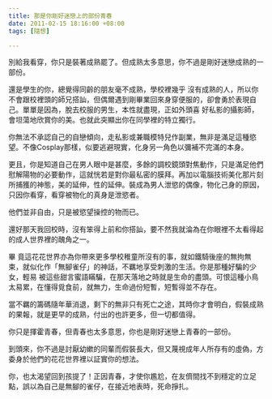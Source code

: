 ```yaml
---
title: 那是你剛好迷戀上的部份青春
date: 2011-02-15 18:16:00 +08:00
tags: [隨想]

---
```


別給我看穿，你只是裝著成熟罷了。但成熟太多意思，你不過是剛好迷戀成熟的一部份。  
  
還是學生的你，總覺得同齡的朋友毫不成熟，學校裡幾乎 沒有成熟的人，所以你不會跟校裡頭的師兄搭訕，但偶爾遇到剛畢業回來身穿便服的，卻會勇於表現自己。單單是因為，脫去校服的男生，本性就盡現，正如外頭喜 好私影的攝影師，會坦蕩地欣賞你的美。也就此突顯出你在同學裡的特立獨行。  
  
你無法不承認自己的自戀傾向，走私影或兼職模特兒作副業，無非是滿足這種慾望。不像Cosplay那樣，似要逃避現實，化身另一角色以彌補不完滿的本身。  
  
更且，你是知道自己在男人眼中是甚麼，多餘的調校鏡頭對焦動作，只是滿足他們慰解陽物的必要動作，這就恍若是對你最私密的膜拜。再加以電腦技術美化那片刻所捕獲的神態，美的延伸，性的延伸。裝成為男人泄慾的偶像，物化己身的原因，只因你看穿，看穿被物化的真身是泄慾者。  
  
他們並非自由，只是被慾望操控的物而已。  
  
還好那天我回校時，沒有笨得上前和你搭訕，要不然我就淪為在你眼裡不太看得起的成人世界裡的醜角之一。  
  
畢 竟這花花世界亦為你帶來更多學校稚童所沒有的事，就如鐵騎後座的無拘無束，就似化作「無腳雀仔」的神話，不羈地享受刺激的生活。你是那種好騙的少女，輕易 被這些甜言蜜語瞞騙，在那天落地之時就是生命的盡頭。可恨這種小鳥太易累，在懂得覓食前，就無力，生命過份短暫，短暫得並不存在。  
  
當不羈的籌碼隨年華消退，剩下的無非只有死亡之途，其時你才會明白，假裝成熟的果報，就是更早的成熟，付出的也許更多，但一切都值得。  
  
你只是揮霍青春，但青春也太多意思，你也是剛好迷戀上青春的一部份。  
  
到頭來，你不過是討厭幼嫰的同輩而假裝長大，但又蔑視成年人所存有的虛偽，方委身於他們的花花世界裡以証實你的想法。  
  
你，也太渴望回到孩提了！正因青春，才使你尷尬，在友儕間找不到穩定的立足點，誤以為自己是無腳的雀仔，在接近地表時，死命掙扎。
